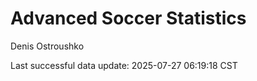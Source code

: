 # Advanced Soccer Statistics
Denis Ostroushko

<!-- gfm -->

Last successful data update: 2025-07-27 06:19:18 CST
